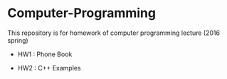 # Computer-Programming


This repository is for homework of computer programming lecture (2016 spring)


+ HW1 : Phone Book


+ HW2 : C++ Examples
